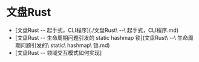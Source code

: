 # 文盘Rust

* [文盘Rust -- 起手式，CLI程序](./文盘Rust\ --\ 起手式，CLI程序.md)
* [文盘Rust -- 生命周期问题引发的 static hashmap 锁](文盘Rust\ --\ 生命周期问题引发的\ static\ hashmap\ 锁.md)
* [文盘Rust -- 领域交互模式如何实现]